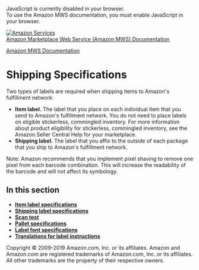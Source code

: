 <div id="MWSDX_noscript">

JavaScript is currently disabled in your browser.  
To use the Amazon MWS documentation, you must enable JavaScript in your
browser.

</div>

<div id="MWSDX_divtop">

[![Amazon
Services](https://images-na.ssl-images-amazon.com/images/G/08/mwsportal/fr_FR/amazonservices.gif "Amazon Services")](http://services.amazon.fr)  
<span id="MWSDX_titlebar">[Amazon Marketplace Web Service (Amazon MWS)
Documentation](https://developer.amazonservices.fr/gp/mws/docs.html)</span>

</div>

<div id="MWSDX_divbottom">

<div id="MWSDX_divleft">

<div id="MWSDX_toc">

</div>

</div>

<div id="MWSDX_divright">

<div id="MWSDX_content">

<span id="MWSDX_breadcrumbs">[Amazon MWS
Documentation](https://developer.amazonservices.fr/gp/mws/docs.html)</span>

<div id="FBAGuide_Specs" class="nested0">

Shipping Specifications
=======================

<div class="body">

Two types of labels are required when shipping items to <span
class="ph">Amazon's fulfillment network</span>:

-   **Item label.** The label that you place on each individual item
    that you send to <span class="ph">Amazon's fulfillment
    network</span>. You do not need to place labels on eligible
    stickerless, commingled inventory. For more information about
    product eligibility for stickerless, commingled inventory, see the
    Amazon Seller Central Help for your marketplace.
-   **Shipping label.** The label that you affix to the outside of each
    package that you ship to <span class="ph">Amazon's fulfillment
    network</span>.

<div class="note note">

<span class="notetitle">Note:</span> Amazon recommends that you
implement pixel shaving to remove one pixel from each barcode
combination. This will increase the readability of the barcode and will
not affect its symbology.

</div>

</div>

<div class="related-links">

In this section
---------------

-   **[Item label
    specifications](../fba_guide/FBAGuide_ItemLabelSpec.md)**  
-   **[Shipping label
    specifications](../fba_guide/FBAGuide_ShipLabelSpec.md)**  
-   **[Scan test](../fba_guide/FBAGuide_ScanTest.md)**  
-   **[Pallet specifications](../fba_guide/FBAGuide_PalletSpec.md)**  
-   **[Label font
    specifications](../fba_guide/FBAGuide_LabelFontSpec.md)**  
-   **[Translations for label
    instructions](../fba_guide/FBAGuide_TranslateLabelInst.md)**  

</div>

</div>

<div id="MWSDX_footer">

Copyright © 2009-2019 Amazon.com, Inc. or its affiliates. Amazon and
Amazon.com are registered trademarks of Amazon.com, Inc. or its
affiliates. All other trademarks are the property of their respective
owners.

</div>

</div>

</div>

<div style="clear: both;">

</div>

</div>
